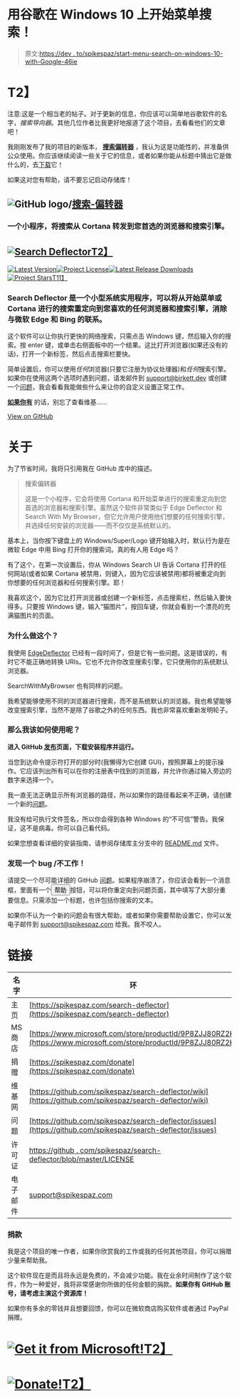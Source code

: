 # 用谷歌在 Windows 10 上开始菜单搜索！

> 原文:[https://dev . to/spikespaz/start-menu-search-on-windows-10-with-Google-46ie](https://dev.to/spikespaz/start-menu-search-on-windows-10-with-google-46ie)

# T2】

注意:这是一个相当老的帖子。对于更新的信息，你应该可以简单地谷歌软件的名字，*搜索导向器*。其他几位作者比我更好地报道了这个项目，去看看他们的文章吧！

我刚刚发布了我的项目的新版本， **[搜索偏转器](https://github.com/spikespaz/search-deflector)** ，我认为这是功能性的，并准备供公众使用。你应该继续阅读一些关于它的信息，或者如果你能从标题中猜出它是做什么的，去[下载](https://github.com/spikespaz/search-deflector/releases)它！

如果这对您有帮助，请不要忘记启动存储库！

## ![GitHub logo](../Images/292a238c61c5611a7f4d07a21d9e8e0a.png)/[搜索-偏转器](https://github.com/spikespaz/search-deflector)

### 一个小程序，将搜索从 Cortana 转发到您首选的浏览器和搜索引擎。

<article class="markdown-body entry-content container-lg" itemprop="text">

# [![Search Deflector](../Images/aa5b5e459837c7ff139a760b278cb0c5.png)T2】](https://raw.githubusercontent.com/spikespaz/search-deflector/release/assets/title.svg)

[![Latest Version](../Images/59a55815153acc9b9febe778ea674473.png)](https://github.com/spikespaz/search-deflector/releases/latest)[![Project License](../Images/cda54c1b7106d0f1ff6f75181f1d39a2.png)](https://github.com/spikespaz/search-deflector/blob/master/LICENSE)[![Latest Release Downloads](../Images/63c6130536fbd6e9548541618cb96771.png)](http://tiny.cc/get-search-deflector)[![Project Stars](../Images/d792b89c8ae8ee3bb1854d1a3afce68b.png)T11】](https://github.com/spikespaz/search-deflector/stargazers)

### **Search Deflector** 是一个小型系统实用程序，可以将从开始菜单或 Cortana 进行的搜索重定向到您喜欢的任何浏览器和搜索引擎，消除与微软 Edge 和 Bing 的联系。

这个软件可以让你执行更快的网络搜索，只需点击 Windows 键，然后输入你的搜索。按 enter 键，或单击右侧面板中的一个结果。这比打开浏览器(如果还没有的话)，打开一个新标签，然后点击搜索栏要快。

简单设置后，你可以使用*任何*浏览器(只要它注册为协议处理器)和*任何*搜索引擎。如果你在使用这两个选项时遇到问题，请发邮件到 [support@birkett.dev](https://raw.githubusercontent.com/spikespaz/search-deflector/release/mailto:support@birkett.dev) 或创建一个[问题](https://github.com/spikespaz/search-deflector/issues)，我会看看我能做些什么来让你的自定义设置正常工作。

[**如果你有**](https://github.com/spikespaz/search-deflector/wiki) 的话，别忘了查看维基……

</article>

[View on GitHub](https://github.com/spikespaz/search-deflector)

# 关于

为了节省时间，我将只引用我在 GitHub 库中的描述。

> 搜索偏转器
> 
> 这是一个小程序，它会将使用 Cortana 和开始菜单进行的搜索重定向到您首选的浏览器和搜索引擎。虽然这个软件非常类似于 Edge Deflector 和 Search With My Browser，但它允许用户使用他们想要的任何搜索引擎，并选择任何安装的浏览器——而不仅仅是系统默认的。

基本上，当你按下键盘上的 Windows/Super/Logo 键开始输入时，默认行为是在微软 Edge 中用 Bing 打开你的搜索词。真的有人用 Edge 吗？

有了这个，在第一次设置后，你从 Windows Search UI 告诉 Cortana 打开的任何网站(或者如果 Cortana 被禁用，则键入，因为它应该被禁用)都将被重定向到你想要的任何浏览器和任何搜索引擎。耶！

我喜欢这个，因为它比打开浏览器或创建一个新标签，点击搜索栏，然后输入要快得多。只要按 Windows 键，输入“猫图片”，按回车键，你就会看到一个漂亮的充满猫图片的页面。

### 为什么做这个？

我使用 [EdgeDeflector](https://github.com/da2x/EdgeDeflector) 已经有一段时间了，但是它有一些问题。这是错误的，有时它不能正确地转换 URIs。它也不允许你改变搜索引擎，它只使用你的系统默认浏览器。

SearchWithMyBrowser 也有同样的问题。

我希望能够使用不同的浏览器进行搜索，而不是系统默认的浏览器。我也希望能够改变搜索引擎，当然不是除了谷歌之外的任何东西。我也非常喜欢重新发明轮子。

### 那么我该如何使用呢？

**进入 GitHub [发布](https://github.com/spikespaz/search-deflector)页面，下载安装程序并运行。**

当您到达命令提示符打开的部分时(我懒得为它创建 GUI)，按照屏幕上的提示操作。它应该列出所有可以在你的注册表中找到的浏览器，并允许你通过输入旁边的数字来选择一个。

我一直无法正确显示所有浏览器的路径，所以如果你的路径看起来不正确，请创建一个新的[问题](https://github.com/spikespaz/search-deflector/issues)。

我没有给可执行文件签名，所以你会得到各种 Windows 的“不可信”警告。我保证，这不是病毒。你可以自己看代码。

如果您想查看详细的安装指南，请参阅存储库主分支中的 [README.md](https://github.com/spikespaz/search-deflector/blob/master/README.md) 文件。

### 发现一个 bug /不工作！

请提交一个尽可能详细的 GitHub [问题](https://github.com/spikespaz/search-deflector/issues)。如果程序崩溃了，你应该会看到一个消息框，里面有一个<button>帮助</button>按钮，可以将你重定向到问题页面，其中填写了大部分重要信息。只需添加一个标题，也许包括你搜索的文本。

如果你不认为一个新的问题会有很大帮助，或者如果你需要帮助设置它，你可以发电子邮件到 support@spikespaz.com 给我。我不咬人。

# 链接

| 名字 | 环 |
| --- | --- |
| 主页 | [https://spikespaz.com/search-deflector](https://spikespaz.com/search-deflector) |
| MS 商店 | [https://www.microsoft.com/store/productId/9P8ZJJ80RZ2K](https://www.microsoft.com/store/productId/9P8ZJJ80RZ2K) |
| 捐赠 | [https://spikespaz.com/donate](https://spikespaz.com/donate) |
| 维基网 | [https://github.com/spikespaz/search-deflector/wiki](https://github.com/spikespaz/search-deflector/wiki) |
| 问题 | [https://github.com/spikespaz/search-deflector/issues](https://github.com/spikespaz/search-deflector/issues) |
| 许可证 | [https://github . com/spikespaz/search-deflector/blob/master/LICENSE](https://github.com/spikespaz/search-deflector/blob/master/LICENSE) |
| 电子邮件 | [support@spikespaz.com](mailto:support@spikespaz.com) |

### 捐款

我是这个项目的唯一作者，如果你欣赏我的工作或我的任何其他项目，你可以捐赠少量来帮助我。

这个软件现在是而且将永远是免费的，不会减少功能。我在业余时间制作了这个软件，作为一种爱好，我将非常感谢你所做的任何金额的捐款。**如果你有 GitHub 账号，请考虑主演这个资源库！**

如果你有多余的零钱并且想要回馈，你可以在微软商店购买软件或者通过 PayPal 捐赠。

# [![Get it from Microsoft!](../Images/f04fbc5e75c037a5a2e0886711b4cb26.png)T2】](https://www.microsoft.com/store/productId/9P8ZJJ80RZ2K)

# [![Donate!](../Images/f8c80cd06047522f52b383d5398af014.png)T2】](https://spikespaz.com/donate)